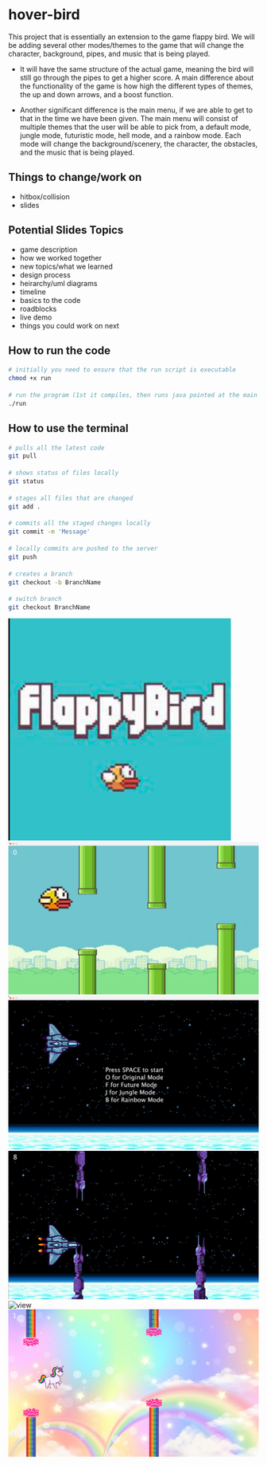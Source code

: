 # hover-bird
This project that is essentially an extension to the game flappy bird. We will be adding several other modes/themes to the game that will change the character, background, pipes, and music that is being played. 

-   It will have the same structure of the actual game, meaning the bird will still go through the pipes to get a higher score. A main difference about the functionality of the game is how high the different types of themes, the up and down arrows, and a boost function.

-   Another significant difference is the main menu, if we are able to get to that in the time we have been given. The main menu will consist of multiple themes that the user will be able to pick from, a default mode, jungle mode, futuristic mode, hell mode, and a rainbow mode. Each mode will change the background/scenery, the character, the obstacles, and the music that is being played.

## Things to change/work on
-   hitbox/collision
-   slides

## Potential Slides Topics
-   game description
-   how we worked together
-   new topics/what we learned
-   design process
-   heirarchy/uml diagrams
-   timeline
-   basics to the code
-   roadblocks
-   live demo
-   things you could work on next

## How to run the code
```zsh
# initially you need to ensure that the run script is executable
chmod +x run

# run the program (1st it compiles, then runs java pointed at the main class aka Window)
./run
```
## How to use the terminal
```zsh
# pulls all the latest code
git pull

# shows status of files locally
git status

# stages all files that are changed
git add .

# commits all the staged changes locally
git commit -m 'Message'

# locally commits are pushed to the server
git push

# creates a branch
git checkout -b BranchName

# switch branch
git checkout BranchName
```

![view](./images/READMELoadingScreen.png)
![view](./images/READMEOriginal.png)
![view](./images/READMESelect.png)
![view](./images/READMEBOOST.png)
![view](./images/READMEHELL.png)
![view](./images/READMERAINBOW.png)

